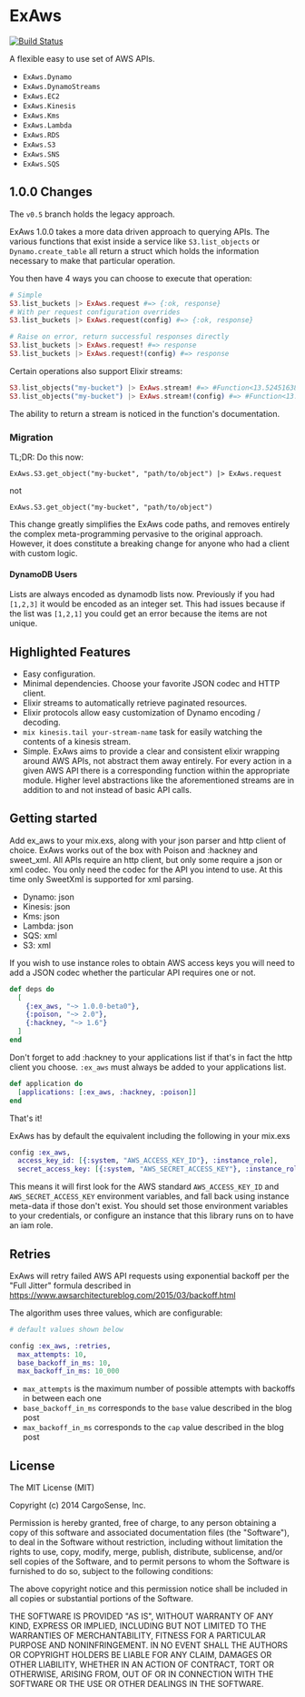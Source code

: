 ExAws
=====
[![Build Status](https://travis-ci.org/CargoSense/ex_aws.svg?branch=master)](https://travis-ci.org/CargoSense/ex_aws)

A flexible easy to use set of AWS APIs.

- `ExAws.Dynamo`
- `ExAws.DynamoStreams`
- `ExAws.EC2`
- `ExAws.Kinesis`
- `ExAws.Kms`
- `ExAws.Lambda`
- `ExAws.RDS`
- `ExAws.S3`
- `ExAws.SNS`
- `ExAws.SQS`

## 1.0.0 Changes

The `v0.5` branch holds the legacy approach.

ExAws 1.0.0 takes a more data driven approach to querying APIs. The various functions
that exist inside a service like `S3.list_objects` or `Dynamo.create_table` all
return a struct which holds the information necessary to make that particular operation.

You then have 4 ways you can choose to execute that operation:

```elixir
# Simple
S3.list_buckets |> ExAws.request #=> {:ok, response}
# With per request configuration overrides
S3.list_buckets |> ExAws.request(config) #=> {:ok, response}

# Raise on error, return successful responses directly
S3.list_buckets |> ExAws.request! #=> response
S3.list_buckets |> ExAws.request!(config) #=> response
```

Certain operations also support Elixir streams:

```elixir
S3.list_objects("my-bucket") |> ExAws.stream! #=> #Function<13.52451638/2 in Stream.resource/3>
S3.list_objects("my-bucket") |> ExAws.stream!(config) #=> #Function<13.52451638/2 in Stream.resource/3>
```

The ability to return a stream is noticed in the function's documentation.

### Migration

TL;DR:
Do this now:
```
ExAws.S3.get_object("my-bucket", "path/to/object") |> ExAws.request
```
not
```
ExAws.S3.get_object("my-bucket", "path/to/object")
```

This change greatly simplifies the ExAws code paths, and removes entirely the complex
meta-programming pervasive to the original approach. However, it does constitute
a breaking change for anyone who had a client with custom logic.

#### DynamoDB Users

Lists are always encoded as dynamodb lists now. Previously if you had `[1,2,3]`
it would be encoded as an integer set. This had issues because if the list was `[1,2,1]`
you could get an error because the items are not unique.

## Highlighted Features
- Easy configuration.
- Minimal dependencies. Choose your favorite JSON codec and HTTP client.
- Elixir streams to automatically retrieve paginated resources.
- Elixir protocols allow easy customization of Dynamo encoding / decoding.
- `mix kinesis.tail your-stream-name` task for easily watching the contents of a kinesis stream.
- Simple. ExAws aims to provide a clear and consistent elixir wrapping around AWS APIs, not abstract them away entirely. For every action in a given AWS API there is a corresponding function within the appropriate module. Higher level abstractions like the aforementioned streams are in addition to and not instead of basic API calls.

## Getting started

Add ex_aws to your mix.exs, along with your json parser and http client of choice. ExAws works out of the box with Poison and :hackney and sweet_xml. All APIs require an http client, but only some require a json or xml codec. You only need the codec for the API you intend to use. At this time only SweetXml is supported for xml parsing.

- Dynamo: json
- Kinesis: json
- Kms: json
- Lambda: json
- SQS: xml
- S3: xml

If you wish to use instance roles to obtain AWS access keys you will need to add a JSON codec whether the particular API requires one or not.

```elixir
def deps do
  [
    {:ex_aws, "~> 1.0.0-beta0"},
    {:poison, "~> 2.0"},
    {:hackney, "~> 1.6"}
  ]
end
```
Don't forget to add :hackney to your applications list if that's in fact the http client you choose. `:ex_aws` must always be added to your applications list.

```elixir
def application do
  [applications: [:ex_aws, :hackney, :poison]]
end
```

That's it!

ExAws has by default the equivalent including the following in your mix.exs

```elixir
config :ex_aws,
  access_key_id: [{:system, "AWS_ACCESS_KEY_ID"}, :instance_role],
  secret_access_key: [{:system, "AWS_SECRET_ACCESS_KEY"}, :instance_role]
```

This means it will first look for the AWS standard `AWS_ACCESS_KEY_ID` and `AWS_SECRET_ACCESS_KEY` environment variables, and fall back using instance meta-data if those don't exist. You should set those environment variables to your credentials, or configure an instance that this library runs on to have an iam role.

## Retries

ExAws will retry failed AWS API requests using exponential backoff per the "Full Jitter" formula described in https://www.awsarchitectureblog.com/2015/03/backoff.html

The algorithm uses three values, which are configurable:

```elixir
# default values shown below

config :ex_aws, :retries,
  max_attempts: 10,
  base_backoff_in_ms: 10,
  max_backoff_in_ms: 10_000
```

* `max_attempts` is the maximum number of possible attempts with backoffs in between each one
* `base_backoff_in_ms` corresponds to the `base` value described in the blog post
* `max_backoff_in_ms` corresponds to the `cap` value described in the blog post


## License

The MIT License (MIT)

Copyright (c) 2014 CargoSense, Inc.

Permission is hereby granted, free of charge, to any person obtaining a copy
of this software and associated documentation files (the "Software"), to deal
in the Software without restriction, including without limitation the rights
to use, copy, modify, merge, publish, distribute, sublicense, and/or sell
copies of the Software, and to permit persons to whom the Software is
furnished to do so, subject to the following conditions:

The above copyright notice and this permission notice shall be included in
all copies or substantial portions of the Software.

THE SOFTWARE IS PROVIDED "AS IS", WITHOUT WARRANTY OF ANY KIND, EXPRESS OR
IMPLIED, INCLUDING BUT NOT LIMITED TO THE WARRANTIES OF MERCHANTABILITY,
FITNESS FOR A PARTICULAR PURPOSE AND NONINFRINGEMENT. IN NO EVENT SHALL THE
AUTHORS OR COPYRIGHT HOLDERS BE LIABLE FOR ANY CLAIM, DAMAGES OR OTHER
LIABILITY, WHETHER IN AN ACTION OF CONTRACT, TORT OR OTHERWISE, ARISING FROM,
OUT OF OR IN CONNECTION WITH THE SOFTWARE OR THE USE OR OTHER DEALINGS IN
THE SOFTWARE.
